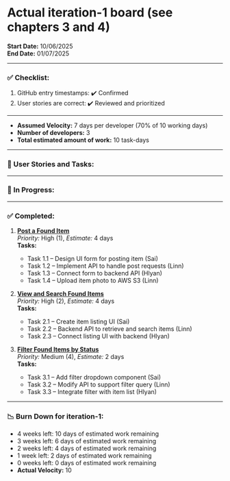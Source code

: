 # Actual iteration-1 board (see chapters 3 and 4)

**Start Date:** 10/06/2025  
**End Date:** 01/07/2025  

---

### ✅ Checklist:
1. GitHub entry timestamps: ✔️ Confirmed  
2. User stories are correct: ✔️ Reviewed and prioritized

---

- **Assumed Velocity:** 7 days per developer (70% of 10 working days)  
- **Number of developers:** 3  
- **Total estimated amount of work:** 10 task-days  

---

### 🔖 User Stories and Tasks:

---

### 🚧 In Progress:

---

### ✅ Completed:
1. **[Post a Found Item](./user_stories/user_story_post_found_item.md)**  
   *Priority:* High (1), *Estimate:* 4 days  
   **Tasks:**
   - Task 1.1 – Design UI form for posting item (Sai)
   - Task 1.2 – Implement API to handle post requests (Linn)
   - Task 1.3 – Connect form to backend API (Hlyan)
   - Task 1.4 – Upload item photo to AWS S3 (Linn)

2. **[View and Search Found Items](./user_stories/user_story_view_search_items.md)**  
   *Priority:* High (2), *Estimate:* 4 days  
   **Tasks:**
   - Task 2.1 – Create item listing UI (Sai)
   - Task 2.2 – Backend API to retrieve and search items (Linn)
   - Task 2.3 – Connect listing UI with backend (Hlyan)

3. **[Filter Found Items by Status](./user_stories/user_story_filter_items.md)**  
   *Priority:* Medium (4), *Estimate:* 2 days  
   **Tasks:**
   - Task 3.1 – Add filter dropdown component (Sai)
   - Task 3.2 – Modify API to support filter query (Linn)
   - Task 3.3 – Integrate filter with item list (Hlyan)

---

### 📉 Burn Down for iteration-1:
- 4 weeks left: 10 days of estimated work remaining  
- 3 weeks left: 6 days of estimated work remaining 
- 2 weeks left: 4 days of estimated work remaining  
- 1 week left: 2 days of estimated work remaining  
- 0 weeks left: 0 days of estimated work remaining 
- **Actual Velocity:** 10
